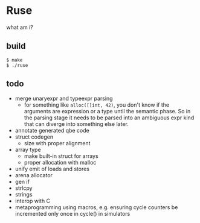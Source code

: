 # Ruse

what am i?

## build

```
$ make
$ ./ruse
```

## todo

* merge unaryexpr and typeexpr parsing
  * for something like `alloc([]int, 42)`, you don't know if the arguments are
    expression or a type until the semantic phase.  So in the parsing stage
    it needs to be parsed into an ambiguous expr kind that can diverge into
    something else later.
* annotate generated qbe code
* struct codegen
  * size with proper alignment
* array type
  * make built-in struct for arrays
  * proper allocation with malloc
* unify emit of loads and stores
* arena allocator
* gen if
* strlcpy
* strings
* interop with C
* metaprogramming using macros, e.g. ensuring cycle counters be incremented
    only once in cycle() in simulators
